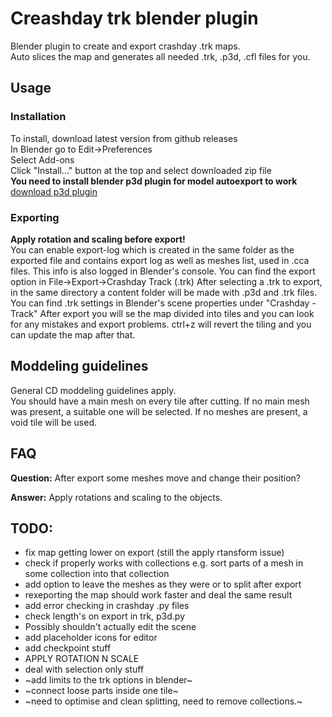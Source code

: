 # Creashday trk blender plugin
Blender plugin to create and export crashday .trk maps.  
Auto slices the map and generates all needed .trk, .p3d, .cfl files for you.

## Usage
### Installation
To install, download latest version from github releases  
In Blender go to Edit->Preferences  
Select Add-ons  
Click "Install..." button at the top and select downloaded zip file  
**You need to install blender p3d plugin for model autoexport to work**
[download p3d plugin](https://github.com/wurunduk/blender-p3d-import-export/releases)
### Exporting
**Apply rotation and scaling before export!**  
You can enable export-log which is created in the same folder as the exported file and contains export log as well as meshes list, used in .cca files. This info is also logged in Blender's console.
You can find the export option in File->Export->Crashday Track (.trk)
After selecting a .trk to export, in the same directory a content folder will be made with .p3d and .trk files.  
You can find .trk settings in Blender's scene properties under "Crashday - Track"
After export you will se the map divided into tiles and you can look for any mistakes and export problems. ctrl+z will revert the tiling and you can update the map after that.
## Moddeling guidelines
General CD moddeling guidelines apply.  
You should have a main mesh on every tile after cutting. If no main mesh was present, a suitable one will be selected. If no meshes are present, a void tile will be used.

## FAQ
**Question:** After export some meshes move and change their position?

**Answer:** Apply rotations and scaling to the objects.

## TODO:
- fix map getting lower on export (still the apply rtansform issue)
- check if properly works with collections e.g. sort parts of a mesh in some collection into that collection
- add option to leave the meshes as they were or to split after export
- rexeporting the map should work faster and deal the same result
- add error checking in crashday .py files
- check length's on export in trk, p3d.py
- Possibly shouldn't actually edit the scene
- add placeholder icons for editor
- add checkpoint stuff
- APPLY ROTATION N SCALE
- deal with selection only stuff
- ~add limits to the trk options in blender~
- ~connect loose parts inside one tile~
- ~need to optimise and clean splitting, need to remove collections.~